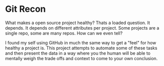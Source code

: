 # Git Recon

What makes a open source project healthy?  Thats a loaded question. It depends.  It depends on different attributes per project.  Some projects are a single repo, some are many repos.  How can we even tell?

I found my self using GitHub in much the same way to get a "feel" for how healthy a project is.  This project attempts to automate some of these tasks and then present the data in a way where you the human will be able to mentally weigh the trade offs and context to come to your own conclusion.
